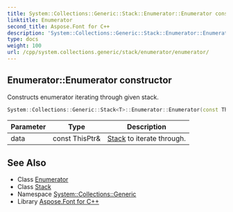 ```yaml
---
title: System::Collections::Generic::Stack::Enumerator::Enumerator constructor
linktitle: Enumerator
second_title: Aspose.Font for C++
description: 'System::Collections::Generic::Stack::Enumerator::Enumerator constructor. Constructs enumerator iterating through given stack in C++.'
type: docs
weight: 100
url: /cpp/system.collections.generic/stack/enumerator/enumerator/
---
```

## Enumerator::Enumerator constructor


Constructs enumerator iterating through given stack.

```cpp
System::Collections::Generic::Stack<T>::Enumerator::Enumerator(const ThisPtr &data)
```


| Parameter | Type | Description |
| --- | --- | --- |
| data | const ThisPtr\& | [Stack](../../) to iterate through. |

## See Also

* Class [Enumerator](../)
* Class [Stack](../../)
* Namespace [System::Collections::Generic](../../../)
* Library [Aspose.Font for C++](../../../../)
